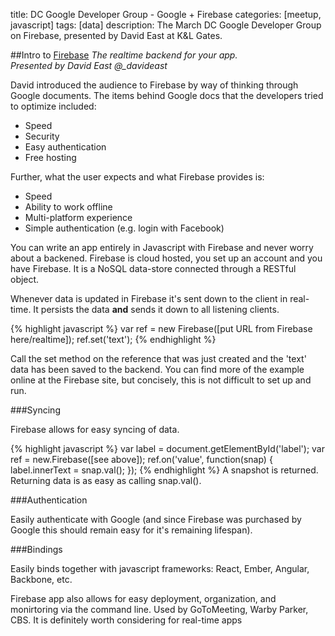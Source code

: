 title: DC Google Developer Group - Google + Firebase
categories: [meetup, javascript]
tags: [data]
description: The March DC Google Developer Group on Firebase, presented by David East at K&L Gates.


##Intro to [Firebase][1]
*The realtime backend for your app.*<br>
*Presented by David East @_davideast*

David introduced the audience to Firebase by way of thinking through Google documents. The items behind Google docs that the developers tried to optimize included:

* Speed
* Security
* Easy authentication
* Free hosting

Further, what the user expects and what Firebase provides is:

* Speed
* Ability to work offline
* Multi-platform experience
* Simple authentication (e.g. login with Facebook)

You can write an app entirely in Javascript with Firebase and never
worry about a backened. Firebase is cloud hosted, you set up an account
and you have Firebase. It is a NoSQL data-store connected through a
RESTful object.

Whenever data is updated in Firebase it's sent down to the client in
real-time. It persists the data **and** sends it down to all listening
clients.

{% highlight javascript %}
var ref = new Firebase([put URL from Firebase here/realtime]);
ref.set('text');
{% endhighlight %}

Call the set method on the reference that was just created and the
'text' data has been saved to the backend. You can find more of the example online at the Firebase site, but concisely, this is not difficult to set up and run. 

###Syncing

Firebase allows for easy syncing of data.

{% highlight javascript %}
var label = document.getElementById('label');
var ref = new.Firebase([see above]);
ref.on('value', function(snap) {
  label.innerText = snap.val();
});
{% endhighlight %}
A snapshot is returned. Returning data is as easy as calling snap.val().

###Authentication

Easily authenticate with Google (and since Firebase was purchased by Google this should remain easy for it's remaining lifespan).

###Bindings

Easily binds together with javascript frameworks:
React, Ember, Angular, Backbone, etc.

Firebase app also allows for easy deployment, organization, and
monirtoring via the command line. Used by GoToMeeting, Warby Parker,
CBS. It is definitely worth considering for real-time apps 

[1]: https://www.firebase.com/
